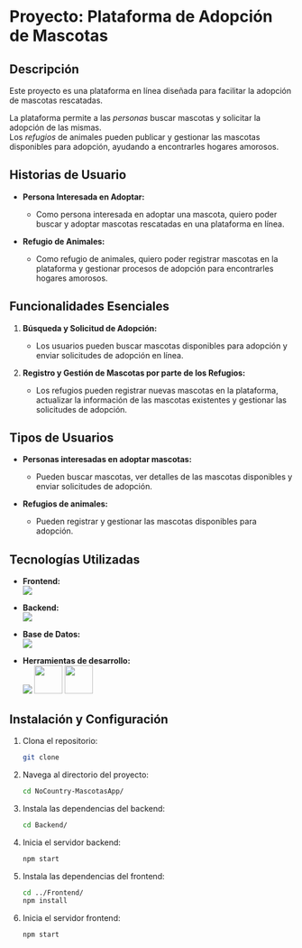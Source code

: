# Proyecto: Plataforma de Adopción de Mascotas

## Descripción
<p>
  Este proyecto es una plataforma en línea diseñada para facilitar la adopción de mascotas rescatadas.
</p>

<p>
  La plataforma permite a las <em>personas</em> buscar mascotas y solicitar la adopción de las mismas.
  </br>
  Los <em>refugios</em> de animales pueden publicar y gestionar las mascotas disponibles para adopción, ayudando a encontrarles hogares amorosos.
</p>

## Historias de Usuario

- **Persona Interesada en Adoptar:**
  - Como persona interesada en adoptar una mascota, quiero poder buscar y adoptar mascotas rescatadas en una plataforma en línea.

- **Refugio de Animales:**
  - Como refugio de animales, quiero poder registrar mascotas en la plataforma y gestionar procesos de adopción para encontrarles hogares amorosos.

## Funcionalidades Esenciales

1. **Búsqueda y Solicitud de Adopción:**
   - Los usuarios pueden buscar mascotas disponibles para adopción y enviar solicitudes de adopción en línea.

2. **Registro y Gestión de Mascotas por parte de los Refugios:**
   - Los refugios pueden registrar nuevas mascotas en la plataforma, actualizar la información de las mascotas existentes y gestionar las solicitudes de adopción.

## Tipos de Usuarios

- **Personas interesadas en adoptar mascotas:**
  - Pueden buscar mascotas, ver detalles de las mascotas disponibles y enviar solicitudes de adopción.

- **Refugios de animales:**
  - Pueden registrar y gestionar las mascotas disponibles para adopción.

## Tecnologías Utilizadas

- **Frontend:** </br>
  <img src="https://skillicons.dev/icons?i=react,bootstrap&perline=5" />

- **Backend:** </br>
  <img src="https://skillicons.dev/icons?i=cs,dotnet&perline=5" />

- **Base de Datos:** </br>
  <img src="https://skillicons.dev/icons?i=sqlite&perline=5" />

- **Herramientas de desarrollo:** </br>
  <img src="https://skillicons.dev/icons?i=git,github&perline=5" />
  <img src="https://upload.wikimedia.org/wikipedia/commons/3/32/HeidiSQL_logo_image.png" width="50" />
  <img src="https://static-00.iconduck.com/assets.00/swagger-icon-512x512-halz44im.png" width="50" />

## Instalación y Configuración

1. Clona el repositorio:
   ```sh
   git clone 

2. Navega al directorio del proyecto:
   ```sh
   cd NoCountry-MascotasApp/

3. Instala las dependencias del backend:
   ```sh
   cd Backend/

4. Inicia el servidor backend:
   ```sh
   npm start

5. Instala las dependencias del frontend:
   ```sh
   cd ../Frontend/
   npm install

6. Inicia el servidor frontend:
   ```sh
   npm start


